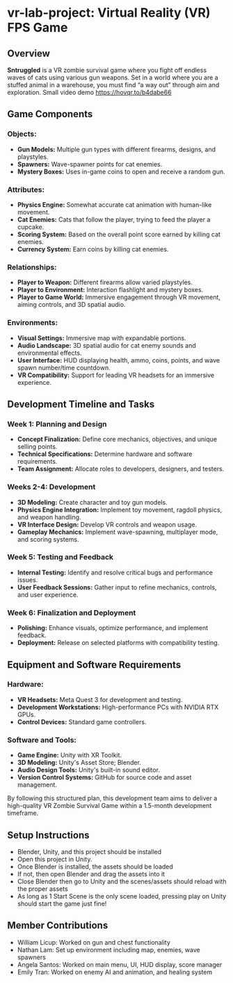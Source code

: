 # vr-lab-project: Virtual Reality (VR) FPS Game

## Overview
**Sntruggled** is a VR zombie survival game where you fight off endless waves of cats using various gun weapons. Set in a world where you are a stuffed animal in a warehouse, you must find “a way out” through aim and exploration.
Small video demo https://hovqr.to/b4dabe66

## Game Components
### Objects:
- **Gun Models:** Multiple gun types with different firearms, designs, and playstyles.
- **Spawners:** Wave-spawner points for cat enemies.
- **Mystery Boxes:** Uses in-game coins to open and receive a random gun.

### Attributes:
- **Physics Engine:** Somewhat accurate cat animation with human-like movement.
- **Cat Enemies:** Cats that follow the player, trying to feed the player a cupcake.
- **Scoring System:** Based on the overall point score earned by killing cat enemies.
- **Currency System:** Earn coins by killing cat enemies.

### Relationships:
- **Player to Weapon:** Different firearms allow varied playstyles.
- **Player to Environment:** Interaction flashlight and mystery boxes.
- **Player to Game World:** Immersive engagement through VR movement, aiming controls, and 3D spatial audio.

### Environments:
- **Visual Settings:** Immersive map with expandable portions.
- **Audio Landscape:** 3D spatial audio for cat enemy sounds and environmental effects.
- **User Interface:** HUD displaying health, ammo, coins, points, and wave spawn number/time countdown.
- **VR Compatibility:** Support for leading VR headsets for an immersive experience.

## Development Timeline and Tasks
### Week 1: Planning and Design
- **Concept Finalization:** Define core mechanics, objectives, and unique selling points.
- **Technical Specifications:** Determine hardware and software requirements.
- **Team Assignment:** Allocate roles to developers, designers, and testers.

### Weeks 2-4: Development
- **3D Modeling:** Create character and toy gun models.
- **Physics Engine Integration:** Implement toy movement, ragdoll physics, and weapon handling.
- **VR Interface Design:** Develop VR controls and weapon usage.
- **Gameplay Mechanics:** Implement wave-spawning, multiplayer mode, and scoring systems.

### Week 5: Testing and Feedback
- **Internal Testing:** Identify and resolve critical bugs and performance issues.
- **User Feedback Sessions:** Gather input to refine mechanics, controls, and user experience.

### Week 6: Finalization and Deployment
- **Polishing:** Enhance visuals, optimize performance, and implement feedback.
- **Deployment:** Release on selected platforms with compatibility testing.

## Equipment and Software Requirements
### Hardware:
- **VR Headsets:** Meta Quest 3 for development and testing.
- **Development Workstations:** High-performance PCs with NVIDIA RTX GPUs.
- **Control Devices:** Standard game controllers.

### Software and Tools:
- **Game Engine:** Unity with XR Toolkit.
- **3D Modeling:** Unity's Asset Store; Blender.
- **Audio Design Tools:** Unity's built-in sound editor.
- **Version Control Systems:** GitHub for source code and asset management.

By following this structured plan, this development team aims to deliver a high-quality VR Zombie Survival Game within a 1.5-month development timeframe.

## Setup Instructions 
- Blender, Unity, and this project should be installed
- Open this project in Unity.
- Once Blender is installed, the assets should be loaded
- If not, then open Blender and drag the assets into it
- Close Blender then go to Unity and the scenes/assets should reload with the proper assets
- As long as 1 Start Scene is the only scene loaded, pressing play on Unity should start the game just fine!
  
## Member Contributions 
- William Licup: Worked on gun and chest functionality
- Nathan Lam: Set up environment including map, enemies, wave spawners
- Angela Santos: Worked on main menu, UI, HUD display, score manager
- Emily Tran: Worked on enemy AI and animation, and healing system
